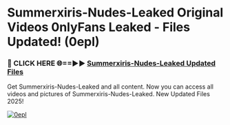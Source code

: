 # Summerxiris-Nudes-Leaked Original Videos 0nlyFans Leaked - Files Updated! (0epl)

<h3>🔴 CLICK HERE 🌐==►► <a href="https://tinyurl.com/4mcuefdz" rel="nofollow">Summerxiris-Nudes-Leaked Updated Files</a></h3>

Get Summerxiris-Nudes-Leaked and all content. Now you can access all videos and pictures of Summerxiris-Nudes-Leaked. New Updated Files 2025!

[![0epl](https://i.imgur.com/StAQSOY.gif)](https://tinyurl.com/4mcuefdz)
